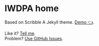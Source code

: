# IWDPA home

Based on Scribble 
A Jekyll theme. [Demo :point_left:](http://scribble.muan.co/posts/scribble-the-jekyll-theme).

Like it? [Tell me](http://twitter.com/muanchiou).<br/>
Problem? [Use GitHub Issues](https://github.com/muan/scribble).
